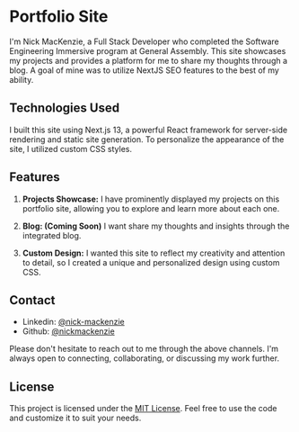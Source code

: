 # Portfolio Site

I'm Nick MacKenzie, a Full Stack Developer who completed the Software Engineering Immersive program at General Assembly. This site showcases my projects and provides a platform for me to share my thoughts through a blog. A goal of mine was to utilize NextJS SEO features to the best of my ability.

## Technologies Used

I built this site using Next.js 13, a powerful React framework for server-side rendering and static site generation. To personalize the appearance of the site, I utilized custom CSS styles.

## Features

1. **Projects Showcase:** I have prominently displayed my projects on this portfolio site, allowing you to explore and learn more about each one.

2. **Blog: (Coming Soon)** I want share my thoughts and insights through the integrated blog.

3. **Custom Design:** I wanted this site to reflect my creativity and attention to detail, so I created a unique and personalized design using custom CSS.
## Contact

- Linkedin: [@nick-mackenzie](https://www.linkedin.com/in/nick-mackenzie/)
- Github: [@nickmackenzie](https://github.com/nickmackenzie)

Please don't hesitate to reach out to me through the above channels. I'm always open to connecting, collaborating, or discussing my work further.

## License

This project is licensed under the [MIT License](LICENSE). Feel free to use the code and customize it to suit your needs.